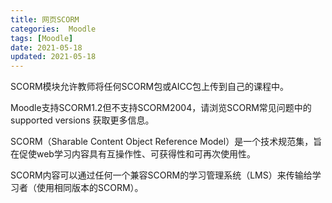 ```yaml
---
title: 网页SCORM
categories:  Moodle
tags: [Moodle]
date: 2021-05-18
updated: 2021-05-18
--- 
```


SCORM模块允许教师将任何SCORM包或AICC包上传到自己的课程中。

Moodle支持SCORM1.2但不支持SCORM2004，请浏览SCORM常见问题中的supported versions 获取更多信息。

SCORM（Sharable Content Object Reference Model）是一个技术规范集，旨在促使web学习内容具有互操作性、可获得性和可再次使用性。

SCORM内容可以通过任何一个兼容SCORM的学习管理系统（LMS）来传输给学习者（使用相同版本的SCORM）。
